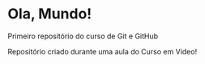 # Ola, Mundo!
 Primeiro repositório do curso de Git e GitHub

 Repositório criado durante uma aula do Curso em Vídeo!
